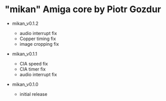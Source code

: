 # "mikan" Amiga core by Piotr Gozdur

- mikan_v0.1.2
  - audio interrupt fix
  - Copper timing fix
  - image cropping fix

- mikan_v0.1.1
  - CIA speed fix
  - CIA timer fix
  - audio interrupt fix

- mikan_v0.1.0
  - initial release
